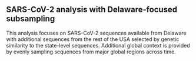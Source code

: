 ## SARS-CoV-2 analysis with Delaware-focused subsampling
This analysis focuses on SARS-CoV-2 sequences available from Delaware with additional sequences from the rest of the USA selected by genetic similarity to the state-level sequences. Additional global context is provided by evenly sampling sequences from major global regions across time.
